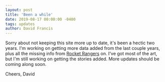 ```yaml
---
layout: post
title: 'Been a while'
date: 2019-08-17 00:00:00 -0400
tags: updates
author: David Francis
---
```


Sorry about not keeping this site more up to date, it's been a hectic two years. I'm working on getting more data added from the last couple years, plus all the missing info from [Rocket Rangers](/history/rocket) on. I've got most of the art, but I'm still working on getting the stories added. More updates should be coming along soon.

Cheers,
David
